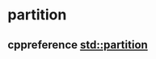 # partition



## cppreference [std::partition](https://en.cppreference.com/w/cpp/algorithm/partition)

